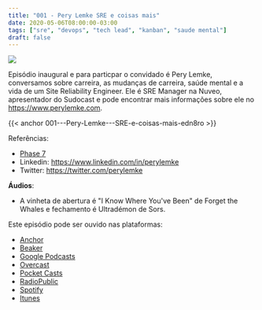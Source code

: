 ```yaml
---
title: "001 - Pery Lemke SRE e coisas mais"
date: 2020-05-06T08:00:00-03:00
tags: ["sre", "devops", "tech lead", "kanban", "saude mental"]
draft: false
---
```

![](/images/pontocafe_001.png)

Episódio inaugural e para particpar o convidado é Pery Lemke, conversamos sobre carreira, as mudanças de carreira, saúde mental e a vida de um Site Reliability Engineer. Ele é SRE Manager na Nuveo, apresentador do Sudocast e pode encontrar mais informações sobre ele no https://www.perylemke.com.

{{< anchor 001---Pery-Lemke---SRE-e-coisas-mais-edn8ro >}}

Referências:
- [Phase 7](https://www.imdb.com/title/tt1568816/)
- Linkedin: https://www.linkedin.com/in/perylemke
- Twitter: https://twitter.com/perylemke

**Áudios**:
* A vinheta de abertura é "I Know Where You've Been" de Forget the Whales e fechamento é Ultradémon de Sors.

Este episódio pode ser ouvido nas plataformas:
* [Anchor](https://anchor.fm/pontocafe)
* [Beaker](https://www.breaker.audio/ponto-cafe)
* [Google Podcasts](https://www.google.com/podcasts?feed=aHR0cHM6Ly9hbmNob3IuZm0vcy81OWRkZTI0L3BvZGNhc3QvcnNz)
* [Overcast](https://overcast.fm/itunes1513597862/pontocaf-podcast-uma-conversa-sobre-tecnologias-e-as-coisas-que-est-o-em-volta)
* [Pocket Casts](https://pca.st/1cbp2reg)
* [RadioPublic](https://radiopublic.com/ponto-caf-G2pjqv)
* [Spotify](https://open.spotify.com/show/3HzpEbfhFBGPNba8PADIhP)
* [Itunes](https://podcasts.apple.com/us/podcast/pontocaf%C3%A9-podcast-%C3%A9-uma-conversa-sobre-tecnologias/id1513597862)